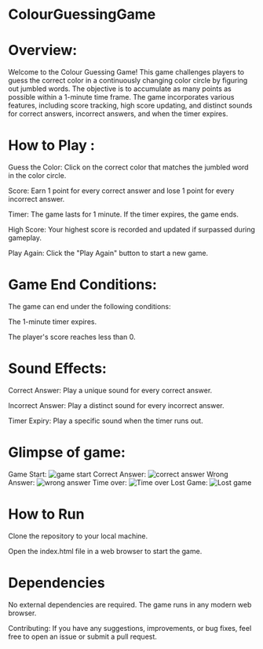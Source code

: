 # ColourGuessingGame

# Overview:
Welcome to the Colour Guessing Game! This game challenges players to guess the correct color in a continuously changing color circle by figuring out jumbled words.
The objective is to accumulate as many points as possible within a 1-minute time frame. The game incorporates various features, including score tracking, high score updating, and distinct sounds for correct answers, incorrect answers, and when the timer expires.

#  How to Play :
Guess the Color: Click on the correct color that matches the jumbled word in the color circle.

Score: Earn 1 point for every correct answer and lose 1 point for every incorrect answer.

Timer: The game lasts for 1 minute. If the timer expires, the game ends.

High Score: Your highest score is recorded and updated if surpassed during gameplay.

Play Again: Click the "Play Again" button to start a new game.
# Game End Conditions:
The game can end under the following conditions:

The 1-minute timer expires.

The player's score reaches less than 0.
# Sound Effects:
Correct Answer: Play a unique sound for every correct answer.

Incorrect Answer: Play a distinct sound for every incorrect answer.

Timer Expiry: Play a specific sound when the timer runs out.

# Glimpse of game:
Game Start: ![game start](https://github.com/shany-shan/colourGuessingGame/blob/c53c2b1f4dda1557de0914fac391c31decc341ff/game%20img/game-start.png)
Correct Answer:  ![correct answer](https://github.com/shany-shan/colourGuessingGame/blob/c53c2b1f4dda1557de0914fac391c31decc341ff/game%20img/correct.png)
Wrong Answer: ![wrong answer](https://github.com/shany-shan/colourGuessingGame/blob/c53c2b1f4dda1557de0914fac391c31decc341ff/game%20img/wrong.png)
Time over:  ![Time over](https://github.com/shany-shan/colourGuessingGame/blob/c53c2b1f4dda1557de0914fac391c31decc341ff/game%20img/time-over.png)
Lost Game:  ![Lost game](https://github.com/shany-shan/colourGuessingGame/blob/35d645f903ed4426d0dae9331304f3f0c764e5e8/game%20img/lost-game.png)

# How to Run
Clone the repository to your local machine.

Open the index.html file in a web browser to start the game.
# Dependencies
No external dependencies are required. The game runs in any modern web browser.

Contributing:
If you have any suggestions, improvements, or bug fixes, feel free to open an issue or submit a pull request.
